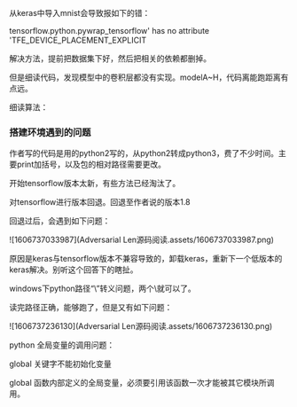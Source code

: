 从keras中导入mnist会导致报如下的错：

tensorflow.python.pywrap_tensorflow' has no attribute 'TFE_DEVICE_PLACEMENT_EXPLICIT

解决方法，提前把数据集下好，然后把相关的依赖都删掉。

但是细读代码，发现模型中的卷积层都没有实现。modelA~H，代码离能跑距离有点远。

细读算法：



### 搭建环境遇到的问题

作者写的代码是用的python2写的，从python2转成python3，费了不少时间。主要print加括号，以及包的相对路径需要更改。

开始tensorflow版本太新，有些方法已经淘汰了。

对tensorflow进行版本回退。回退至作者说的版本1.8

回退过后，会遇到如下问题：

![1606737033987](Adversarial Len源码阅读.assets/1606737033987.png)

原因是keras与tensorflow版本不兼容导致的，卸载keras，重新下一个低版本的keras解决。别听这个回答下的瞎扯。

windows下python路径“\”转义问题，两个\就可以了。

读完路径正确，能够跑了，但是又有如下问题：

![1606737236130](Adversarial Len源码阅读.assets/1606737236130.png)



python 全局变量的调用问题：

global 关键字不能初始化变量

global 函数内部定义的全局变量，必须要引用该函数一次才能被其它模块所调用。







